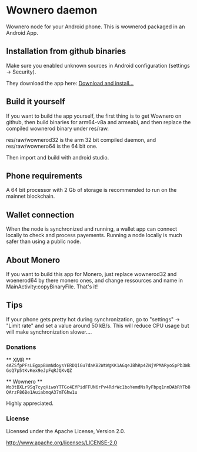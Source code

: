 # Wownero daemon
 
Wownero node for your Android phone. This is wownerod packaged in an Android App.


## Installation from github binaries

Make sure you enabled unknown sources in Android configuration (settings -> Security).

They download the app here: <a href="https://github.com/enerc/Aeon-daemon/raw/wownero/app/release/app-release.apk">Download and install...</a>



## Build it yourself

If you want to build the app yourself, the first thing is to get Wownero on github, then build binaries for arm64-v8a and armeabi, and then replace the compiled wownerod binary under res/raw.

res/raw/wownerod32 is the arm 32 bit compiled daemon, and res/raw/wownero64 is the 64 bit one.

Then import and build with android studio.  



## Phone requirements
A 64 bit processor with 2 Gb of storage is recommended to run on the mainnet blockchain.


## Wallet connection
When the node is synchronized and running, a wallet app can connect locally to check and process payements.
Running a node locally is much safer than using a public node.  


## About Monero
If you want to build this app for Monero, just replace wownerod32 and woenerod64 by there monero ones, and change ressources and name in MainActivity:copyBinaryFile. That's it!

## Tips
If your phone gets pretty hot during synchronization, go to "settings" -> "Limit rate" and set a value around 50 kB/s. This will reduce CPU usage but will make synchronization slower....  


### Donations

** XMR **    `4AZSfpPFsLEgxpBVmNdoysYERDQiGu7daKB2WtWgKK1AGqeJBhRp4ZNjVPMARyoSpPb3WkGsQ7p5tKvKex9eJpFqRJQXvQZ`

** Wownero **   `Wo3tBXLr9Sq7cyqHiwoYTTGc4EfPidFFUN6rPv4RdrWc1boYemdNsRyFbpq1nnDAbRYTb8QArzF86Be1AuiabmqA37mTGhw1u`

Highly appreciated.  


### License

Licensed under the Apache License, Version 2.0.

http://www.apache.org/licenses/LICENSE-2.0
